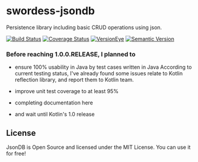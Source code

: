 # swordess-jsondb
Persistence library including basic CRUD operations using json.

[![Build Status](https://travis-ci.org/xingyuli/swordess-jsondb.svg?branch=master)](https://travis-ci.org/xingyuli/swordess-jsondb)
[![Coverage Status](https://coveralls.io/repos/github/xingyuli/swordess-jsondb/badge.svg?branch=master)](https://coveralls.io/github/xingyuli/swordess-jsondb?branch=master)
[![VersionEye](https://www.versioneye.com/user/projects/56c74256ef3f98000e830cb2/badge.svg)](https://www.versioneye.com/user/projects/56c74256ef3f98000e830cb2?child=summary)
[![Semantic Version](https://img.shields.io/sem%20ver/v2.0.0.png)](http://semver.org/spec/v2.0.0.html)

### Before reaching 1.0.0.RELEASE, I planned to

- ensure 100% usability in Java by test cases written in Java
According to current testing status, I've already found some issues relate to Kotlin reflection library, and report them to Kotlin team.

- improve unit test coverage to at least 95%

- completing documentation here

- and wait until Kotlin's 1.0 release

## License

JsonDB is Open Source and licensed under the MIT License. You can use it for free!
